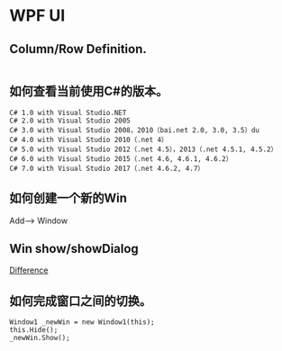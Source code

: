 # WPF UI

## Column/Row Definition.
```c

```

## 如何查看当前使用C#的版本。
```
C# 1.0 with Visual Studio.NET
C# 2.0 with Visual Studio 2005
C# 3.0 with Visual Studio 2008，2010（bai.net 2.0, 3.0, 3.5）du
C# 4.0 with Visual Studio 2010（.net 4）
C# 5.0 with Visual Studio 2012（.net 4.5），2013（.net 4.5.1, 4.5.2）
C# 6.0 with Visual Studio 2015（.net 4.6, 4.6.1, 4.6.2）
C# 7.0 with Visual Studio 2017（.net 4.6.2, 4.7）
```

## 如何创建一个新的Win
Add--> Window

## Win show/showDialog
[Difference](https://www.cnblogs.com/uniquefrog/archive/2013/01/07/2849676.html)

## 如何完成窗口之间的切换。
```
Window1 _newWin = new Window1(this);
this.Hide();
_newWin.Show();
```